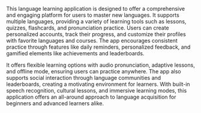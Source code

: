This language learning application is designed to offer a comprehensive and engaging platform for users to master new languages. It supports multiple languages, providing a variety of learning tools such as lessons, quizzes, flashcards, and pronunciation practice. Users can create personalized accounts, track their progress, and customize their profiles with favorite languages and courses. The app encourages consistent practice through features like daily reminders, personalized feedback, and gamified elements like achievements and leaderboards.

It offers flexible learning options with audio pronunciation, adaptive lessons, and offline mode, ensuring users can practice anywhere. The app also supports social interaction through language communities and leaderboards, creating a motivating environment for learners. With built-in speech recognition, cultural lessons, and immersive learning modes, this application offers an all-around approach to language acquisition for beginners and advanced learners alike.

